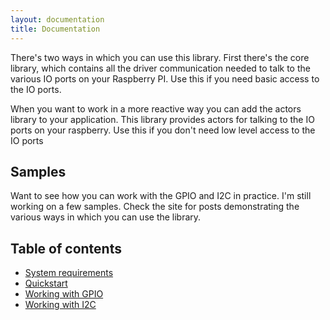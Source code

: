 ```yaml
---
layout: documentation
title: Documentation
---
```


There's two ways in which you can use this library. First there's the core library, which contains all the driver communication needed to talk to the various IO ports on your Raspberry PI. Use this if you need basic access to the IO ports.

When you want to work in a more reactive way you can add the actors library to your application. This library provides actors for talking to the IO ports on your raspberry. Use this if you don't need low level access to the IO ports

## Samples
Want to see how you can work with the GPIO and I2C in practice. I'm still working on a few samples. Check the site for posts demonstrating the various ways in which you can use the
library.

## Table of contents
- [System requirements](/documentation/requirements.html)
- [Quickstart](/documentation/quickstart.html)
- [Working with GPIO](/documentation/gpio.html)
- [Working with I2C](/documentation/i2c.html)
